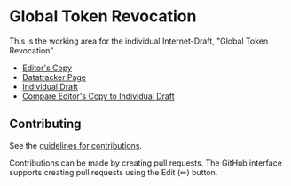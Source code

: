 # Global Token Revocation

This is the working area for the individual Internet-Draft, "Global Token Revocation".

* [Editor's Copy](https://drafts.aaronpk.com/draft-parecki-oauth-global-token-revocation/draft-parecki-oauth-global-token-revocation.html)
* [Datatracker Page](https://datatracker.ietf.org/doc/draft-parecki-oauth-global-token-revocation)
* [Individual Draft](https://datatracker.ietf.org/doc/html/draft-parecki-oauth-global-token-revocation)
* [Compare Editor's Copy to Individual Draft](https://drafts.aaronpk.com/draft-parecki-oauth-global-token-revocation/#go.draft-parecki-oauth-global-token-revocation.diff)


## Contributing

See the
[guidelines for contributions](https://github.com/aaronpk/draft-parecki-oauth-global-token-revocation/blob/main/CONTRIBUTING.md).

Contributions can be made by creating pull requests.
The GitHub interface supports creating pull requests using the Edit (✏) button.


